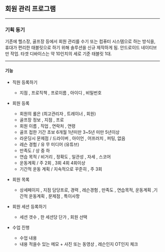 ## 회원 관리 프로그램

---


### 기획 동기

기존에 헬스장, 골프장 등에서 회원 관리를 수기 또는 컴퓨터 시스템으로 하는 방식을,
휴대가 편리한 태블릿으로 하기 위해 솔루션을 신규 제작하게 됨.
안드로이드 네이티브만 작업. 타겟 디바이스는 약 10인치의 세로 기준 태블릿 1대.

---
#### 기능
- 직원 등록하기
    - 지점 , 프로직책 , 프로이름 , 아이디 , 비밀번호
    
- 회원 등록
    - 회원의 롤은 (최고관리자 , 트레이너 , 회원)
    - 골프장 정보 , 지점 , 프로
    - 회원 이름 , 직업 , 연락처 , 연령
    - 골프 접한 기간 초보 6개월 1년미만 3~5년 미만 5년이상
    - 라운딩시 문제점 / 드라이버 , 아이언 , 어프러치 , 퍼팅, 없음
    - 레슨 경험 / 유  무 미디어 (유튜브)
    - 만족도 / 상 중 하
    - 연습 목적 / 비거리 , 정확도 , 일관성 , 자세 , 스코어
    - 운동계획 / 주 2회 , 3회 4회 4회이상
    - 기간적 운동 계획 / 지속적으로 꾸준히 , 주 3회
    
- 회원 목록
    - 상세페이지 , 지점 담당프로, 경력 , 레슨경험 , 만족도 , 연습목적, 운동계획 ,기간적 운동계획 , 문제점 , 특이사항

- 회원 세션 등록하기
  - 세션 갯수 , 한 세션당 단가 , 회원 선택
  
- 수업 진행
  - 수업 내용
  - 내용 적을수 있는 메모 + 사진 또는 동영상 , 레슨인지 OT인지 체크
  